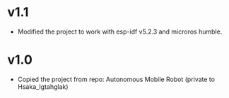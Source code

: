 # v1.1
* Modified the project to work with esp-idf v5.2.3 and microros humble.

# v1.0
* Copied the project from repo: Autonomous Mobile Robot (private to Hsaka_Igtahglak)
